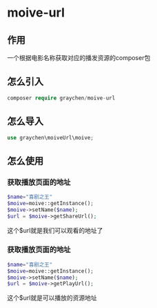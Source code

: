 # moive-url
## 作用
一个根据电影名称获取对应的播发资源的composer包
## 怎么引入
``` php
composer require graychen/moive-url
```
## 怎么导入
```php
use graychen\moiveUrl\moive;
```
## 怎么使用
### 获取播放页面的地址
``` php
$name="喜剧之王"
$moive=moive::getInstance();
$moive->setName($name);
$url = $moive->getShareUrl();
```
这个$url就是我们可以观看的地址了
### 获取播放页面的地址
``` php
$name="喜剧之王"
$moive=moive::getInstance();
$moive->setName($name);
$url = $moive->getPlayUrl();
```
这个$url就是可以播放的资源地址

